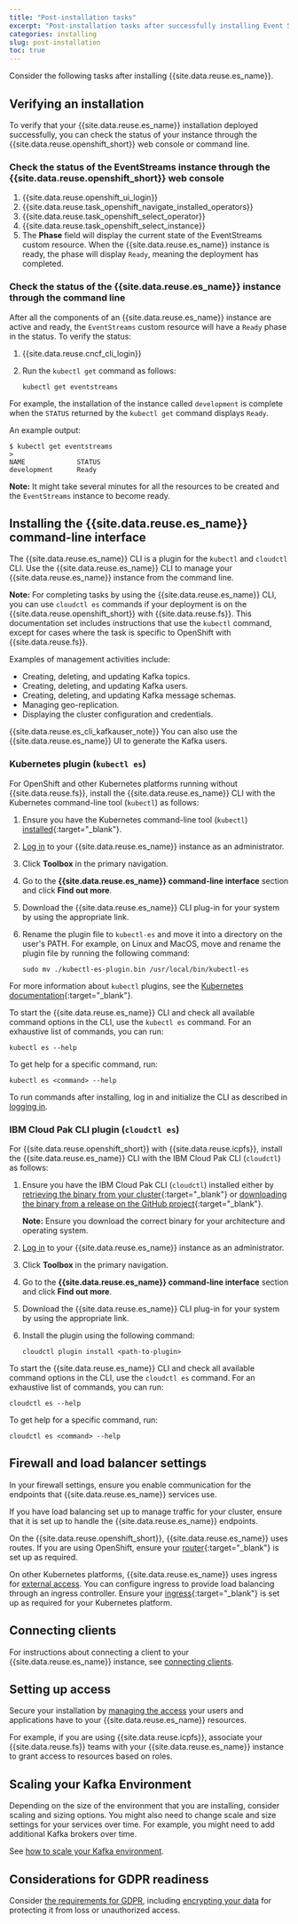 ```yaml
---
title: "Post-installation tasks"
excerpt: "Post-installation tasks after successfully installing Event Streams."
categories: installing
slug: post-installation
toc: true
---
```


Consider the following tasks after installing {{site.data.reuse.es_name}}.

## Verifying an installation

To verify that your {{site.data.reuse.es_name}} installation deployed successfully, you can check the status of your instance through the {{site.data.reuse.openshift_short}} web console or command line.

### Check the status of the EventStreams instance through the {{site.data.reuse.openshift_short}} web console

1. {{site.data.reuse.openshift_ui_login}}
2. {{site.data.reuse.task_openshift_navigate_installed_operators}}
3. {{site.data.reuse.task_openshift_select_operator}}
4. {{site.data.reuse.task_openshift_select_instance}}
5. The **Phase** field will display the current state of the EventStreams custom resource. When the {{site.data.reuse.es_name}} instance is ready, the phase will display `Ready`, meaning the deployment has completed.

### Check the status of the {{site.data.reuse.es_name}} instance through the command line

After all the components of an {{site.data.reuse.es_name}} instance are active and ready, the `EventStreams` custom resource will have a `Ready` phase in the status.
To verify the status:

1. {{site.data.reuse.cncf_cli_login}}
2. Run the `kubectl get` command as follows:

   ```shell
   kubectl get eventstreams
   ```

For example, the installation of the instance called `development` is complete when the `STATUS` returned by the `kubectl get` command displays `Ready`.

An example output:

```shell
$ kubectl get eventstreams
>
NAME             STATUS
development      Ready
```

**Note:** It might take several minutes for all the resources to be created and the `EventStreams` instance to become ready.

## Installing the {{site.data.reuse.es_name}} command-line interface

The {{site.data.reuse.es_name}} CLI is a plugin for the `kubectl` and `cloudctl` CLI. Use the {{site.data.reuse.es_name}} CLI to manage your {{site.data.reuse.es_name}} instance from the command line.

**Note:** For completing tasks by using the {{site.data.reuse.es_name}} CLI, you can use `cloudctl es` commands if your deployment is on the {{site.data.reuse.openshift_short}} with {{site.data.reuse.fs}}. This documentation set includes instructions that use the `kubectl` command, except for cases where the task is specific to OpenShift with {{site.data.reuse.fs}}.

Examples of management activities include:

- Creating, deleting, and updating Kafka topics.
- Creating, deleting, and updating Kafka users.
- Creating, deleting, and updating Kafka message schemas.
- Managing geo-replication.
- Displaying the cluster configuration and credentials.

{{site.data.reuse.es_cli_kafkauser_note}} 
You can also use the {{site.data.reuse.es_name}} UI to generate the Kafka users.

### Kubernetes plugin (`kubectl es`)

For OpenShift and other Kubernetes platforms running without {{site.data.reuse.fs}}, install the {{site.data.reuse.es_name}} CLI with the Kubernetes command-line tool (`kubectl`) as follows:

1. Ensure you have the Kubernetes command-line tool (`kubectl`) [installed](https://v1-29.docs.kubernetes.io/docs/tasks/tools/){:target="_blank"}.
2. [Log in](../../getting-started/logging-in/) to your {{site.data.reuse.es_name}} instance as an administrator.
3. Click **Toolbox** in the primary navigation.
4. Go to the **{{site.data.reuse.es_name}} command-line interface** section and click **Find out more**.
5. Download the {{site.data.reuse.es_name}} CLI plug-in for your system by using the appropriate link.
6. Rename the plugin file to `kubectl-es` and move it into a directory on the user's PATH. For example, on Linux and MacOS, move and rename the plugin file by running the following command:

   ```shell
   sudo mv ./kubectl-es-plugin.bin /usr/local/bin/kubectl-es
   ```

For more information about `kubectl` plugins, see the [Kubernetes documentation](https://v1-29.docs.kubernetes.io/docs/tasks/extend-kubectl/kubectl-plugins/){:target="_blank"}.

To start the {{site.data.reuse.es_name}} CLI and check all available command options in the CLI, use the `kubectl es` command.
For an exhaustive list of commands, you can run:
```shell
kubectl es --help
```

To get help for a specific command, run:
```shell
kubectl es <command> --help
```

To run commands after installing, log in and initialize the CLI as described in [logging in](../../getting-started/logging-in/).

### IBM Cloud Pak CLI plugin (`cloudctl es`)

For {{site.data.reuse.openshift_short}} with {{site.data.reuse.icpfs}}, install the {{site.data.reuse.es_name}} CLI with the IBM Cloud Pak CLI (`cloudctl`) as follows:

1. Ensure you have the IBM Cloud Pak CLI (`cloudctl`) installed either by [retrieving the binary from your cluster](https://www.ibm.com/docs/en/cloud-paks/foundational-services/3.23?topic=323-installing-foundational-services-by-using-cli){:target="_blank"} or [downloading the binary from a release on the GitHub project](https://github.com/IBM/cloud-pak-cli/releases){:target="_blank"}.

   **Note:** Ensure you download the correct binary for your architecture and operating system.
2. [Log in](../../getting-started/logging-in/) to your {{site.data.reuse.es_name}} instance as an administrator.
3. Click **Toolbox** in the primary navigation.
4. Go to the **{{site.data.reuse.es_name}} command-line interface** section and click **Find out more**.
5. Download the {{site.data.reuse.es_name}} CLI plug-in for your system by using the appropriate link.
6. Install the plugin using the following command:

   ```shell
   cloudctl plugin install <path-to-plugin>
   ```

To start the {{site.data.reuse.es_name}} CLI and check all available command options in the CLI, use the `cloudctl es` command.
For an exhaustive list of commands, you can run:

```shell
cloudctl es --help
```

To get help for a specific command, run:
```shell
cloudctl es <command> --help
```

## Firewall and load balancer settings

In your firewall settings, ensure you enable communication for the endpoints that {{site.data.reuse.es_name}} services use.

If you have load balancing set up to manage traffic for your cluster, ensure that it is set up to handle the {{site.data.reuse.es_name}} endpoints.

On the {{site.data.reuse.openshift_short}}, {{site.data.reuse.es_name}} uses routes.
If you are using OpenShift, ensure your [router](https://docs.openshift.com/container-platform/4.15/networking/routes/route-configuration.html){:target="_blank"} is set up as required.

On other Kubernetes platforms, {{site.data.reuse.es_name}} uses ingress for [external access](../configuring/#configuring-access). You can configure ingress to provide load balancing through an ingress controller. Ensure your [ingress](https://v1-29.docs.kubernetes.io/docs/concepts/services-networking/ingress/){:target="_blank"} is set up as required for your Kubernetes platform.

## Connecting clients

For instructions about connecting a client to your {{site.data.reuse.es_name}} instance, see [connecting clients](../../getting-started/connecting).

## Setting up access

Secure your installation by [managing the access](../../security/managing-access/) your users and applications have to your {{site.data.reuse.es_name}} resources.

For example, if you are using {{site.data.reuse.icpfs}}, associate your {{site.data.reuse.fs}} teams with your {{site.data.reuse.es_name}} instance to grant access to resources based on roles.

## Scaling your Kafka Environment

Depending on the size of the environment that you are installing, consider scaling and sizing options. You might also need to change scale and size settings for your services over time. For example, you might need to add additional Kafka brokers over time.

See [how to scale your Kafka environment](../../administering/scaling).

## Considerations for GDPR readiness

Consider [the requirements for GDPR](../../security/gdpr-considerations/), including [encrypting your data](../../security/encrypting-data/) for protecting it from loss or unauthorized access.
